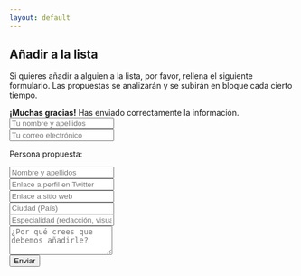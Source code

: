 ```yaml
---
layout: default
---
```

<h2>Añadir a la lista</h2>

<p class="lead">
Si quieres añadir a alguien a la lista, por favor, rellena el siguiente formulario. Las propuestas se analizarán y se subirán en bloque cada cierto tiempo.</p>

<div id="thank-you-message" class="collapse" role="alert">
  <strong>¡Muchas gracias!</strong> Has enviado correctamente la información.
</div>

<form action="https://getsimpleform.com/messages?form_api_token=783b6c9bb4e486be36be5ff73fc3803f" method="post">
<input type="hidden" name="redirect_to" value='http://mip.umh.es/djspain{{ page.url }}#thank-you'/>

<!-- Text input-->
<div class="form-group">
<input name="Formulario Periodistas de Datos" type="text" class="form-control" id="nombre" placeholder="Tu nombre y apellidos" required data-validation-required-message="Por favor, escribe tu nombre.">
</div>
<div class="form-group">
<input name="email" id="email" type="email" class="form-control" placeholder="Tu correo electrónico" required data-validation-required-message="Escribe una dirección de correo válida.">
</div>

<p class="lead">Persona propuesta:</p>
<div class="form-group">
<input name="nombre" id="propuesta" type="text" class="form-control" placeholder="Nombre y apellidos">
</div>
<div class="form-group">
<input name="alias" id="twitter" type="text" class="form-control" placeholder="Enlace a perfil en Twitter">
</div>
<div class="form-group">
<input name="alias" id="web" type="text" class="form-control" placeholder="Enlace a sitio web">
</div>
<div class="form-group">
<input name="ciudad" id="ciudad" type="text" class="form-control" placeholder="Ciudad (País)">
</div>

<!-- Text
<div class="form-group">
<select class="form-control" name="modalidad">
<option selected>Elige modalidad</option>
<option value="presencial" id="presencial">Presencial</option>
<option value="online" id="online">Online</option>
</select>
</div>
input-->
<div class="form-group">
<input name="ciudad" id="etiquetas" type="text" class="form-control" placeholder="Especialidad (redacción, visualización...)">
</div>                          
<div class="form-group">
<textarea name="message" class="libre" id="libre" type="text" class="form-control" placeholder="¿Por qué crees que debemos añadirle?" rows="3"></textarea>
</div>
<button id="button" class="btn btn-primary btn-lg btn-block mb-3">Enviar</button>
</form>